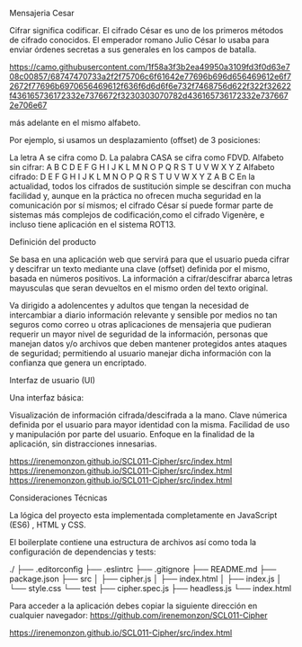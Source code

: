
Mensajeria Cesar

Cifrar significa codificar. El cifrado César es uno de los primeros métodos de cifrado conocidos. El emperador romano Julio César lo usaba para enviar órdenes secretas a sus generales en los campos de batalla.

https://camo.githubusercontent.com/1f58a3f3b2ea49950a3109fd3f0d63e708c00857/68747470733a2f2f75706c6f61642e77696b696d656469612e6f72672f77696b6970656469612f636f6d6d6f6e732f7468756d622f322f32622f436165736172332e7376672f3230303070782d436165736172332e7376672e706e67

más adelante en el mismo alfabeto.

Por ejemplo, si usamos un desplazamiento (offset) de 3 posiciones:

La letra A se cifra como D.
La palabra CASA se cifra como FDVD.
Alfabeto sin cifrar: A B C D E F G H I J K L M N O P Q R S T U V W X Y Z
Alfabeto cifrado: D E F G H I J K L M N O P Q R S T U V W X Y Z A B C
En la actualidad, todos los cifrados de sustitución simple se descifran con mucha facilidad y, aunque en la práctica no ofrecen mucha seguridad en la comunicación por sí mismos; el cifrado César sí puede formar parte de sistemas más complejos de codificación,como el cifrado Vigenère, e incluso tiene aplicación en el sistema ROT13.

Definición del producto

Se basa en una aplicación web que servirá para que el usuario pueda cifrar y descifrar un texto mediante una clave (offset) definida por el mismo, basada en números positivos. La información a cifrar/descifrar abarca letras mayusculas  que seran devueltos en el mismo orden del texto original.

Va dirigido a adolencentes y adultos que tengan la necesidad de intercambiar a diario información relevante y sensible por medios no tan seguros como correo u otras aplicaciones de mensajeria que pudieran requerir un mayor nivel de seguridad de la información, personas que manejan datos y/o archivos que deben mantener protegidos antes ataques de seguridad; permitiendo al usuario manejar dicha información con la confianza que genera un encriptado.



Interfaz de usuario (UI)

Una interfaz básica: 

Visualización de información cifrada/descifrada a la mano.
Clave númerica definida por el usuario para mayor identidad con la misma.
Facilidad de uso y manipulación por parte del usuario.
Enfoque en la finalidad de la aplicación, sin distracciones innesarias.

https://irenemonzon.github.io/SCL011-Cipher/src/index.html
https://irenemonzon.github.io/SCL011-Cipher/src/index.html
https://irenemonzon.github.io/SCL011-Cipher/src/index.html

Consideraciones Técnicas

La lógica del proyecto esta implementada completamente en JavaScript (ES6) , HTML  y CSS.

El boilerplate contiene una estructura de archivos así como toda la configuración de dependencias y tests:

./
├── .editorconfig
├── .eslintrc
├── .gitignore
├── README.md
├── package.json
├── src
│   ├── cipher.js
│   ├── index.html
│   ├── index.js
│   └── style.css
└── test
    ├── cipher.spec.js
    ├── headless.js
    └── index.html


Para acceder a la aplicación debes copiar la siguiente dirección en cualquier navegador:
https://github.com/irenemonzon/SCL011-Cipher

https://irenemonzon.github.io/SCL011-Cipher/src/index.html
